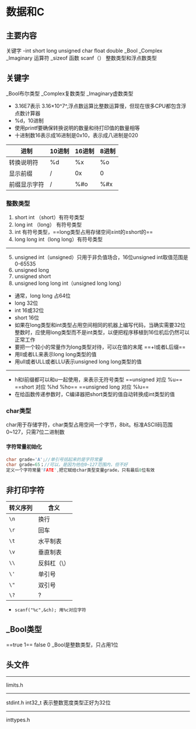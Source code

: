 # 数据和C
## 主要内容
关键字 -int short long unsigned char float double  _Bool _Complex _Imaginary
运算符 _sizeof
函数 scanf（）
整数类型和浮点数类型
## 关键字
_Bool布尔类型 _Complex复数类型 _Imaginary虚数类型
- 3.16E7表示 3.16×10^7^,浮点数运算比整数运算慢，但现在很多CPU都包含浮点数计算器
- %d，10进制
- 使用printf要确保转换说明的数量和待打印值的数量相等
- 十进制数16表示成16进制是0x10，表示成八进制是020

|进制|10进制|16进制|8进制|
|---|---|---|---|
|转换说明符|%d|%x|%o|
|显示前缀|/|0x|0|
|前缀显示字符|/|%#o|%#x|
### 整数类型
1. short int （short）有符号类型
2. long int （long） 有符号类型
3. int 有符号类型，==long类型占用存储空间≥int的≥short的==
4. long long int（long long）有符号类型
---
5. unsigned int（unsigned）只用于非负值场合，16位unsigned int取值范围是0-65535
6. unsigned long
7. unsigned short
8. unsigned long long int（unsigned long long）
- 通常，long long 占64位
- long 32位
- int 16或32位
- short 16位
- 如果在long类型和int类型占用空间相同的机器上编写代码，当确实需要32位整数时，应使用long类型而不是int类型，以便把程序移植到16位机后仍然可以正常工作
- 要把一个较小的常量作为long类型对待，可以在值的末尾 ==+l或者L后缀==
- 用ll或者LL来表示long long类型的值
- 用ull或者ULL或者LLU表示unsigned long long类型的值
---
- h和l前缀都可以和u一起使用，来表示无符号类型
==unsigned 对应 %u==
==short 对应 %hd %ho==
==unsigned long 对应 %lu==
- 在给函数传递参数时，C编译器把short类型的值自动转换成int类型的值
### char类型
char用于存储字符，char类型占用空间一个字节，8bit。标准ASCII码范围0~127，只需7位二进制数
#### 字符常量初始化
``` c
char grade='A';//单引号括起来的是字符常量
char grade=65；//可以，是因为他在0~127范围内，但不好
定义一个字符常量'FATE',把它赋给char类型变量grade，只有最后8位有效
```
## 非打印字符
|转义序列|含义|
|---|---|
|`\n`|换行|
|`\r`|回车|
|`\t`|水平制表|
|`\v`|垂直制表|
|`\\`|反斜杠（\）|
|`\'`|单引号|
|`\"`|双引号|
|`\?`|?|
- `scanf("%c",&ch); 用%c对应字符`
## _Bool类型
==true 1==
false 0
_Bool是整数类型，只占用1位
## 头文件

---
limits.h

---
stdint.h
int32_t 表示整数宽度类型正好为32位

---
inttypes.h
